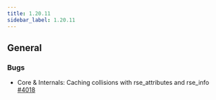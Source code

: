 ```yaml
---
title: 1.20.11
sidebar_label: 1.20.11
---
```


## General

### Bugs

- Core & Internals: Caching collisions with rse_attributes and rse_info [#4018](https://github.com/rucio/rucio/issues/4018)
